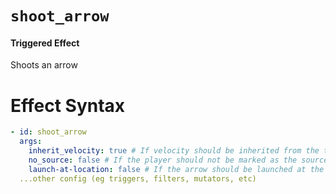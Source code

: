 # `shoot_arrow`
#### Triggered Effect

Shoots an arrow

# Effect Syntax
```yaml
- id: shoot_arrow
  args:
    inherit_velocity: true # If velocity should be inherited from the trigger (ie if you want to make a tripleshot effect)
    no_source: false # If the player should not be marked as the source, leaving this option out defaults to false
    launch-at-location: false # If the arrow should be launched at the location of the trigger rather than the player (Default: false)
  ...other config (eg triggers, filters, mutators, etc)
```
